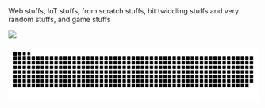 ##
Web stuffs, IoT stuffs, from scratch stuffs, bit twiddling stuffs and very random stuffs, and game stuffs


  <a href="https://github.com/gabe-santana">
  <img height="180em" src="https://github-readme-stats.vercel.app/api/top-langs/?username=gabe-santana&layout=compact&langs_count=7&theme=dark"/>
</div>


 ![Snake animation](https://github.com/gabe-santana/gabe-santana/blob/output/github-contribution-grid-snake.svg)
